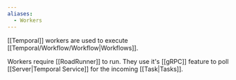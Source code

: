 ```yaml
---
aliases:
  - Workers
---
```

[[Temporal]] workers are used to execute [[Temporal/Workflow/Workflow|Workflows]].

Workers require [[RoadRunner]] to run. They use it's [[gRPC]] feature to poll [[Server|Temporal Service]] for the incoming [[Task|Tasks]].
